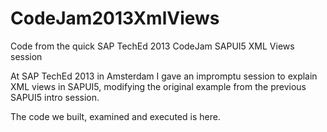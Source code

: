 CodeJam2013XmlViews
===================

Code from the quick SAP TechEd 2013 CodeJam SAPUI5 XML Views session

At SAP TechEd 2013 in Amsterdam I gave an impromptu session to explain XML views in SAPUI5, modifying the original
example from the previous SAPUI5 intro session.

The code we built, examined and executed is here.
